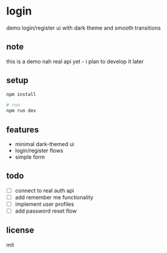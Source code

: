 # login

demo login/register ui with dark theme and smooth transitions

## note
this is a demo nah real api yet - i plan to develop it later

## setup

```bash
npm install

# run
npm run dev
```

## features

- minimal dark-themed ui
- login/register flows
- simple form

## todo

- [ ] connect to real auth api
- [ ] add remember me functionality
- [ ] implement user profiles
- [ ] add password reset flow

## license

mit
